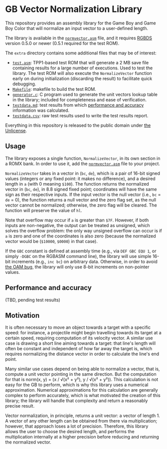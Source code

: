 # GB Vector Normalization Library

This repository provides an assembly library for the Game Boy and Game Boy Color that will normalize an input vector
to a user-defined length.

The library is available in the [`normvector.asm`](normvector.asm) file, and it requires [RGBDS] version 0.5.0 or
newer (0.5.1 required for the test ROM).

The `extra` directory contains some additional files that may be of interest:

- [`test.asm`](extra/test.asm): TPP1-based test ROM that will generate a 2 MB save file containing results for a large
  number of executions.
  Used to test the library.
  The test ROM will also execute the `NormalizeVector` function early on during initialization (discarding the result)
  to facilitate quick debugging.
- [`Makefile`](extra/Makefile): makefile to build the test ROM.
- [`generator.c`](extra/generator.c): C program used to generate the unit vectors lookup table in the library;
  included for completeness and ease of verification.
- [`testdata.md`](extra/testdata.md): test results from which [performance and accuracy](#performance-and-accuracy)
  information was calculated.
- [`testdata.csv`](extra/testdata.csv): raw test results used to write the test results report.

Everything in this repository is released to the public domain under [the Unlicense](LICENSE).

## Usage

The library exposes a single function, `NormalizeVector`, in its own section in a ROMX bank.
In order to use it, add the [`normvector.asm`](normvector.asm) file to your project.

`NormalizeVector` takes in a vector in (`bc`, `de`), which is a pair of 16-bit signed values (integers or any fixed
point: it makes no difference), and a desired length in `a` (with 0 meaning `$100`).
The function returns the normalized vector in (`bc`, `de`), in 8.8 signed fixed point; coordinates will have the same
sign as their respective inputs.
If the input vector is the null vector (i.e., `bc` = `de` = 0), the function returns a null vector and the zero flag
set, as the null vector cannot be normalized; otherwise, the zero flag will be cleared.
The function will preserve the value of `hl`.

Note that overflow may occur if `a` is greater than `$7F`.
However, if both inputs are non-negative, the output can be treated as unsigned, which solves the overflow problem:
the only way unsigned overflow can occur is if `a` is zero and one of the coordinates is also zero (because the
normalized vector would be (`$10000`, `$0000`) in that case).

If the `GBC` constant is defined at assembly time (e.g., via `DEF GBC EQU 1`, or simply `-DGBC` on the RGBASM command
line), the library will use simple 16-bit increments (e.g., `inc bc`) on arbitrary data.
Otherwise, in order to avoid [the OAM bug][OAMbug], the library will only use 8-bit increments on non-pointer values.

## Performance and accuracy

(TBD, pending test results)

## Motivation

It is often necessary to move an object towards a target with a specific speed: for instance, a projectile might begin
travelling towards its target at a certain speed, requiring computation of its velocity vector.
A similar use case is drawing a short line aiming towards a target: that line's length will often be constant and
independent of how far away the target is, which requires normalizing the distance vector in order to calculate the
line's end point.

Many similar use cases depend on being able to normalize a vector, that is, compute a unit vector pointing in the same
direction.
But the computation for that is norm(x, y) = (x / √(x² + y²), y / √(x² + y²)).
This calculation is not easy for the GB to perform, which is why this library uses a numerical approximation.
Numerical approximations for this calculation are generally complex to perform accurately, which is what motivated the
creation of this library; the library will handle that complexity and return a reasonably precise result.

Vector normalization, in principle, returns a unit vector: a vector of length 1.
A vector of any other length can be obtained from there via multiplication; however, that approach loses a lot of
precision.
Therefore, this library allows the user to choose the desired length, and performs the multiplication internally at a
higher precision before reducing and returning the normalized vector.

[OAMbug]: https://gbdev.io/pandocs/OAM_Corruption_Bug.html
[RGBDS]: https://github.com/gbdev/rgbds
